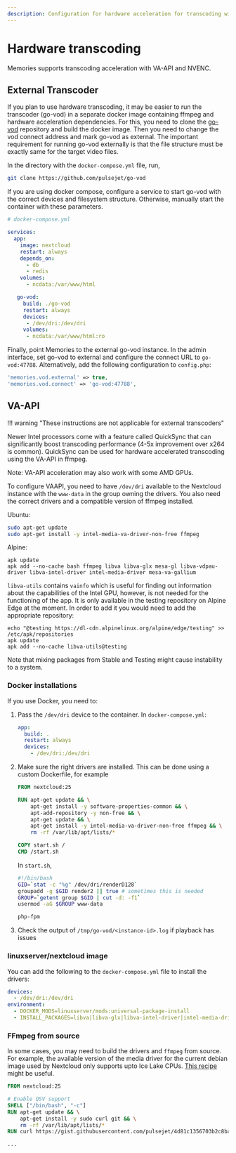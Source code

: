 ```yaml
---
description: Configuration for hardware acceleration for transcoding with VA-API and NVENC
---
```


# Hardware transcoding

Memories supports transcoding acceleration with VA-API and NVENC.

## External Transcoder

If you plan to use hardware transcoding, it may be easier to run the transcoder (go-vod) in a separate docker image containing ffmpeg and hardware acceleration dependencies. For this, you need to clone the [go-vod](https://github.com/pulsejet/go-vod) repository and build the docker image. Then you need to change the vod connect address and mark go-vod as external. The important requirement for running go-vod externally is that the file structure must be exactly same for the target video files.

In the directory with the `docker-compose.yml` file, run,

```bash
git clone https://github.com/pulsejet/go-vod
```

If you are using docker compose, configure a service to start go-vod with the correct devices and filesystem structure. Otherwise, manually start the container with these parameters.

```yaml
# docker-compose.yml

services:
  app:
    image: nextcloud
    restart: always
    depends_on:
      - db
      - redis
    volumes:
      - ncdata:/var/www/html

   go-vod:
     build: ./go-vod
     restart: always
     devices:
      - /dev/dri:/dev/dri
     volumes:
      - ncdata:/var/www/html:ro
```

Finally, point Memories to the external go-vod instance. In the admin interface, set go-vod to external and configure the connect URL to `go-vod:47788`. Alternatively, add the following configuration to `config.php`:

```php
'memories.vod.external' => true,
'memories.vod.connect' => 'go-vod:47788',
```

## VA-API

!!! warning "These instructions are not applicable for external transcoders"

Newer Intel processors come with a feature called QuickSync that can significantly boost transcoding performance (4-5x improvement over x264 is common). QuickSync can be used for hardware accelerated transcoding using the VA-API in ffmpeg.

Note: VA-API acceleration may also work with some AMD GPUs.

To configure VAAPI, you need to have `/dev/dri` available to the Nextcloud instance with the `www-data` in the group owning the drivers. You also need the correct drivers and a compatible version of ffmpeg installed.

Ubuntu:

```bash
sudo apt-get update
sudo apt-get install -y intel-media-va-driver-non-free ffmpeg
```

Alpine:

```ash
apk update
apk add --no-cache bash ffmpeg libva libva-glx mesa-gl libva-vdpau-driver libva-intel-driver intel-media-driver mesa-va-gallium
```

`libva-utils` contains `vainfo` which is useful for finding out information about the capabilities of the Intel GPU, however, is not needed for the functioning of the app. It is only available in the testing repository on Alpine Edge at the moment. In order to add it you would need to add the appropriate repository:
```ash
echo "@testing https://dl-cdn.alpinelinux.org/alpine/edge/testing" >> /etc/apk/repositories
apk update
apk add --no-cache libva-utils@testing
```
Note that mixing packages from Stable and Testing might cause instability to a system.

### Docker installations

If you use Docker, you need to:

1. Pass the `/dev/dri` device to the container. In `docker-compose.yml`:
   ```yaml
   app:
     build: .
     restart: always
     devices:
       - /dev/dri:/dev/dri
   ```
1. Make sure the right drivers are installed. This can be done using a custom Dockerfile, for example

   ```Dockerfile
   FROM nextcloud:25

   RUN apt-get update && \
       apt-get install -y software-properties-common && \
       apt-add-repository -y non-free && \
       apt-get update && \
       apt-get install -y intel-media-va-driver-non-free ffmpeg && \
       rm -rf /var/lib/apt/lists/*

   COPY start.sh /
   CMD /start.sh
   ```

   In `start.sh`,

   ```bash
   #!/bin/bash
   GID=`stat -c "%g" /dev/dri/renderD128`
   groupadd -g $GID render2 || true # sometimes this is needed
   GROUP=`getent group $GID | cut -d: -f1`
   usermod -aG $GROUP www-data

   php-fpm
   ```

1. Check the output of `/tmp/go-vod/<instance-id>.log` if playback has issues

### linuxserver/nextcloud image

You can add the following to the `docker-compose.yml` file to install the drivers:

```yaml
devices:
  - /dev/dri:/dev/dri
environment:
  - DOCKER_MODS=linuxserver/mods:universal-package-install
  - INSTALL_PACKAGES=libva|libva-glx|libva-intel-driver|intel-media-driver|mesa-glx|mesa-va-gallium
```

### FFmpeg from source

In some cases, you may need to build the drivers and `ffmpeg` from source. For example, the available version of the media driver for the current debian image used by Nextcloud only supports upto Ice Lake CPUs. [This recipe](https://gist.github.com/pulsejet/4d81c1356703b2c8ba19c1ca9e6f6e50) might be useful.

```Dockerfile
FROM nextcloud:25

# Enable QSV support
SHELL ["/bin/bash", "-c"]
RUN apt-get update && \
    apt-get install -y sudo curl git && \
    rm -rf /var/lib/apt/lists/*
RUN curl https://gist.githubusercontent.com/pulsejet/4d81c1356703b2c8ba19c1ca9e6f6e50/raw/qsv-docker.sh | bash

...
```
